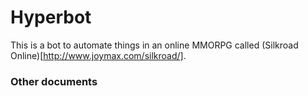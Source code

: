 # Hyperbot

This is a bot to automate things in an online MMORPG called (Silkroad Online)[http://www.joymax.com/silkroad/].

### Other documents

